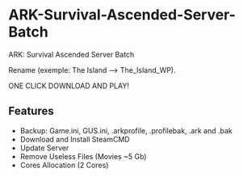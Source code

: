# ARK-Survival-Ascended-Server-Batch
ARK: Survival Ascended Server Batch

Rename (exemple: The Island --> The_Island_WP).

ONE CLICK DOWNLOAD AND PLAY!

## Features
- Backup: Game.ini, GUS.ini, .arkprofile, .profilebak, .ark and .bak
- Download and Install SteamCMD
- Update Server
- Remove Useless Files (Movies ~5 Gb)
- Cores Allocation (2 Cores)
